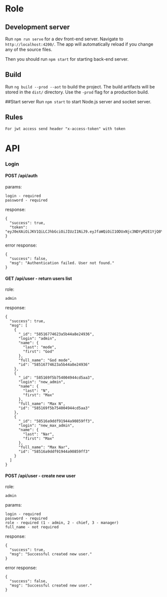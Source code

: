 # Role

## Development server
Run `npm run serve` for a dev front-end server. Navigate to `http://localhost:4200/`. The app will automatically reload if you change any of the source files.

Then you should run `npm start` for starting back-end server.

## Build

Run `ng build --prod --aot` to build the project. The build artifacts will be stored in the `dist/` directory. Use the `-prod` flag for a production build.

##Start server
Run `npm start` to start Node.js server and socket server.

## Rules
```
For jwt access send header "x-access-token" with token
```

# API

### Login

#### POST /api/auth

params:
```
login - required
password - required
```

response:
```
{
  "success": true,
  "token": "eyJ0eXAiOiJKV1QiLCJhbGciOiJIUzI1NiJ9.eyJfaWQiOiI1ODUxNjc3NDYyM2E1YjQ0YThlMjQ5MzYiLCJsb2dpbiI6ImFkbWluIiwicGFzc3dvcmQiOiIkMmEkMTAkUGdTdHhrOXpPWUFFYU0ua2R2SlI0Llp3SUh1ekdjR3dVWVcwRzg5d0IvVi4uWnpkUG16RGUiLCJyb2xlIjoxLCJfX3YiOjAsIm5hbWUiOnsibGFzdCI6Im1vZGUiLCJmaXJzdCI6IkdvZCJ9LCJmdWxsX25hbWUiOiJHb2QgbW9kZSIsImlkIjoiNTg1MTY3NzQ2MjNhNWI0NGE4ZTI0OTM2In0.DZpPl0VcZpD5DupicpzhqbfEac2um_BGRGLLjF0Zi3Q"
}
```

error response:
```
{
  "success": false,
  "msg": "Authentication failed. User not found."
}
```

#### GET /api/user - return users list

role:
```
admin
```
response:
```
{
  "success": true,
  "msg": [
    {
      "_id": "58516774623a5b44a8e24936",
      "login": "admin",
      "name": {
        "last": "mode",
        "first": "God"
      },
      "full_name": "God mode",
      "id": "58516774623a5b44a8e24936"
    },
    {
      "_id": "585169f5b754004944cd5aa3",
      "login": "new_admin",
      "name": {
        "last": "N",
        "first": "Max"
      },
      "full_name": "Max N",
      "id": "585169f5b754004944cd5aa3"
    },
    {
      "_id": "58516a9ddf91944a90859ff3",
      "login": "new_max_admin",
      "name": {
        "last": "Nar",
        "first": "Max"
      },
      "full_name": "Max Nar",
      "id": "58516a9ddf91944a90859ff3"
    }
  ]
}
```
#### POST /api/user - create new user

role:
```
admin
```
params:
```
login - required
password - required
role - required (1 - admin, 2 - chief, 3 - manager)
full_name - not required
```
response:
```
{
  "success": true,
  "msg": "Successful created new user."
}
```
error response:
```
{
  "success": false,
  "msg": "Successful created new user."
}
```
